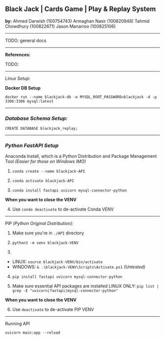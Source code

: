 
## Black Jack | Cards Game | Play & Replay System

**by:** 
Ahmed Darwish (100754743)
Armaghan Nasir (100820948)
Tahmid Chowdhury (100822671)
Jason Manarroo (100825106)

---

TODO: general docs

---

**References:**

TODO:

---

*Linux Setup:*

**Docker DB Setup**

`docker run --name blackjack-db -e MYSQL_ROOT_PASSWORD=blackjack -d -p 3306:3306 mysql:latest`

---

### *Database Schema Setup:*

`CREATE DATABASE blackjack_replay;`

---

### *Python FastAPI Setup*

Anaconda Install, which is a Python Distribution and Package Management Tool *(Easier for those on Windows IMO)*

1. `conda create --name blackjack-API`

2. `conda activate blackjack-API`

3. `conda install fastapi uvicorn mysql-connector-python`

**When you want to close the VENV**

4. Use `conda deactivate` to de-activate Conda VENV

---

PIP *(Python Original Distribution)*:

1. Make sure you're in `./API` directory

2. `python3 -m venv blackjack-VENV`

3. 
- LINUX: `source blackjack-VENV/bin/activate`
- WINDOWS: `& .\blackjack-VENV\Scripts\Activate.ps1` *(Untested)*

4. `pip install fastapi uvicorn mysql-connector-python`

5. Make sure essential API packages are installed 
LINUX ONLY: `pip list | grep -E "uvicorn|fastapi|mysql-connector-python"`

**When you want to close the VENV**

6. Use `deactivate` to de-activate PIP VENV

---

Running API

`uvicorn main:app --reload`